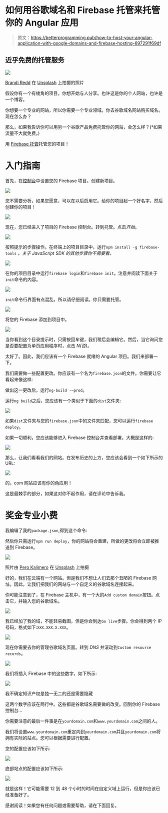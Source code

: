 # 如何用谷歌域名和 Firebase 托管来托管你的 Angular 应用

> 原文：<https://betterprogramming.pub/how-to-host-your-angular-application-with-google-domains-and-firebase-hosting-697291f69df>

## 近乎免费的托管服务

![](img/e50ee6d099eb5b48e57f833bb372ca9b.png)

[Brandi Redd](https://unsplash.com/@brandi1?utm_source=unsplash&utm_medium=referral&utm_content=creditCopyText) 在 [Unsplash](https://unsplash.com/s/photos/angular-website?utm_source=unsplash&utm_medium=referral&utm_content=creditCopyText) 上拍摄的照片

假设你有一个有棱角的项目，你想开始与人分享。也许这是你的个人网站，也许是一个博客。

你想要一个专业的网站，所以你需要一个专业领域。你去谷歌域名网站购买域名。现在怎么办？

那么，如果我告诉你可以用另一个谷歌产品免费托管你的网站，会怎么样？(*如果流量不大就免费。)

用 [Firebase 托管](https://firebase.google.com/docs/hosting)托管您的项目！

# 入门指南

首先，在[控制台](https://console.firebase.google.com/u/1/)中设置您的 Firebase 项目。创建新项目。

![](img/f0c724ba9abc2bd25d78482653b39b59.png)

您不需要分析，如果您愿意，可以在以后启用它。给你的项目起一个好名字，然后创建你的项目！

![](img/62b78a0168f8b80cf157193f38eae53e.png)

现在，您已经进入了项目的 Firebase 控制台。转到托管。点击*开始*。

![](img/3771b1feab82c27e8066c6207558c19c.png)

按照提示的步骤操作。在终端上的项目目录中，运行`npm install -g firebase-tools` *。关于 JavaScript SDK 的其他步骤你不需要看。*

![](img/358583b6fc66bb97b96139bad9197717.png)

在你的项目目录中运行`firebase login`和`firebase init`。注意并阅读下面关于`init`命令的内容。

![](img/97c2367c88a524b15198be27081b65f8.png)

`init`命令行界面有点混乱，所以请仔细阅读。你只需要托管。

![](img/c478b1a2c96e0323f14d3b1b69e9c46c.png)

将您的 Firebase 添加到项目中。

![](img/302fda76e4b1f538878433e3ad4847b3.png)

当你看到这个目录提示时，只需按回车键，我们稍后会编辑它。然后，当它询问您是否要配置为单页应用程序时，点击 *N(否)*。

太好了。因此，我们应该有一个 Firebase 就绪的 Angular 项目。我们来部署一下。

我们需要做一些配置更改。你应该有一个名为`firebase.json`的文件。你需要让它看起来像这样:

做出这一更改后，运行`ng-build -—prod`。

运行`ng build`之后，您应该有一个类似于下面的`dist`文件夹:

![](img/561e250459d9c29f0aa4206ef0431bf5.png)

如果`dist`文件夹与您的`firebase.json`中的文件夹匹配，您可以运行`firebase deploy`。

如果一切顺利，您应该能够进入 Firebase 控制台并查看部署。大概是这样的:

![](img/564f6dd36973677d67d18c6fd4c232e6.png)

那么，让我们看看我们的网站。在发布历史的上方，您应该会看到一个如下所示的 URL:

![](img/c5669fc78931bb45eb8423fe58f11b15.png)

的。com 网站应该有你的角应用！

这是最棘手的部分，如果这对你不起作用，请在评论中告诉我。

# 奖金专业小费

我编辑了我的`package.json`,得到这个命令:

然后你只需运行`npm run deploy`，你的网站将会重建，所做的更改将会立即被推送到 Firebase。

![](img/ca44a8ef729bfa44cbb4b09c993216ca.png)

照片由 [Pero Kalimero](https://unsplash.com/@pericakalimerica?utm_source=unsplash&utm_medium=referral&utm_content=creditCopyText) 在 [Unsplash](https://unsplash.com/s/photos/cloud?utm_source=unsplash&utm_medium=referral&utm_content=creditCopyText) 上拍摄

好的，我们在云端有一个网站。但是我们不想让人们去那个丑陋的 Firebase 网址。因此，让我们把我们的网站与一个自定义的谷歌域名连接起来。

你可能注意到了，在 Firebase 主机中，有一个大的`Add custom domain`按钮。点击它，并输入您的谷歌域名。

![](img/7d91682d38690d9e3a3dd9ac2064a732.png)

我已经加了我的域，不能轻易截图，但是你会到达`Go live`步骤。你会得到两个 IP 号码，格式如下:`XXX.XXX.X.XXX`。

![](img/d680e421ea20b4026a4552c1313de79a.png)

现在你需要去你的管理谷歌域名页面。转到 *DNS* 并滚动到`Custom resource records`。

![](img/557b93d41206a55b00d6711381bb3c9c.png)

我们将插入 Firebase 中的这些数字，如下所示:

![](img/d010692a9bca848e21ff622935a21fbd.png)

我不确定知识产权是独一无二的还是需要隐藏

这两个数字应该在两行中。这些都是谷歌域名需要做的改变。回到你的 Firebase 控制台…

你需要注意的最后一件事是在`yourdomain.com`和`www.yourdomain.com`之间的人。

我们将设置`www.yourdomain.com`重定向到`yourdomain.com`并且`yourdomain.com`将拥有实际的站点。您可以根据需要进行配置。

您的配置应该如下所示:

![](img/beae55bbb70845c3fc9e659873609724.png)

底部站点的配置应该如下所示:

![](img/016a467b33689f1823f31c0be01bbf9b.png)

就是这样！它可能需要 12 到 48 个小时的时间在自定义域上运行，但是你应该已经准备好了。

感谢阅读！如果您有任何问题或需要帮助，请在下面回复。